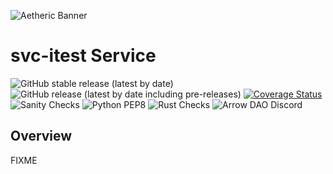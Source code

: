 ![Aetheric Banner](https://github.com/aetheric-oss/.github/raw/main/assets/readme-banner.png)

# svc-itest Service

![GitHub stable release (latest by date)](https://img.shields.io/github/v/release/aetheric-oss/svc-itest?sort=semver&color=green) ![GitHub release (latest by date including pre-releases)](https://img.shields.io/github/v/release/aetheric-oss/svc-itest?include_prereleases) [![Coverage Status](https://coveralls.io/repos/github/aetheric-oss/svc-itest/badge.svg?branch=develop)](https://coveralls.io/github/aetheric-oss/svc-itest)
![Sanity Checks](https://github.com/aetheric-oss/svc-itest/actions/workflows/sanity_checks.yml/badge.svg?branch=develop) ![Python PEP8](https://github.com/aetheric-oss/svc-itest/actions/workflows/python_ci.yml/badge.svg?branch=develop) ![Rust Checks](https://github.com/aetheric-oss/svc-itest/actions/workflows/rust_ci.yml/badge.svg?branch=develop) 
![Arrow DAO Discord](https://img.shields.io/discord/853833144037277726?style=plastic)

## Overview

FIXME
